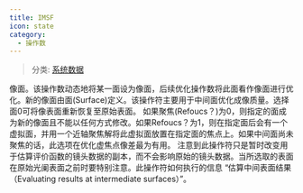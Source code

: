 ```yaml
---
title: IMSF
icon: state
category:
  - 操作数
---
```


> 分类: [系统数据](/hb/operands/130/870/  "Zemax 操作数 系统数据")

像面。该操作数动态地将某一面设为像面，后续优化操作数将此面看作像面进行优化。新的像面由面(Surface)定义。该操作符主要用于中间面优化成像质量。选择面0可将像表面重新恢复至原始表面。 
如果聚焦(Refoucs？)为0，则指定的面成为新的像面且不能以任何方式修改。如果Refoucs？为1，则在指定面后会有一个虚拟面，并用一个近轴聚焦解将此虚拟面放置在指定面的焦点上。如果中间面尚未聚焦的话，此选项在优化虚焦点像差最为有用。 
注意到此操作符只是暂时改变用于估算评价函数的镜头数据的副本，而不会影响原始的镜头数据。当所选取的表面在原始光阑表面之前时要特别注意。此操作符如何执行的信息 “估算中间表面结果（Evaluating results at intermediate surfaces）”。